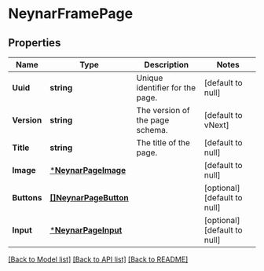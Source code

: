# NeynarFramePage

## Properties
Name | Type | Description | Notes
------------ | ------------- | ------------- | -------------
**Uuid** | **string** | Unique identifier for the page. | [default to null]
**Version** | **string** | The version of the page schema. | [default to vNext]
**Title** | **string** | The title of the page. | [default to null]
**Image** | [***NeynarPageImage**](NeynarPageImage.md) |  | [default to null]
**Buttons** | [**[]NeynarPageButton**](NeynarPageButton.md) |  | [optional] [default to null]
**Input** | [***NeynarPageInput**](NeynarPageInput.md) |  | [optional] [default to null]

[[Back to Model list]](../README.md#documentation-for-models) [[Back to API list]](../README.md#documentation-for-api-endpoints) [[Back to README]](../README.md)

